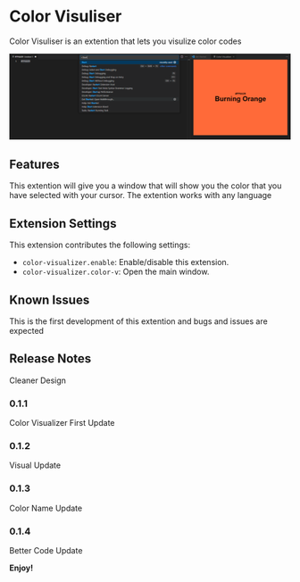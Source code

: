 # Color Visuliser

Color Visuliser is an extention that lets you visulize color codes

![Showcase](https://github.com/RobertArnosson/color-visualizer/blob/0c6e6949bf0bcd484608a33ee93b1d78f02aadb9/images/showcase_4.png?raw=true)

## Features

This extention will give you a window that will show you the color that you have selected with your cursor. The extention works with any language 

## Extension Settings

This extension contributes the following settings:

* `color-visualizer.enable`: Enable/disable this extension.
* `color-visualizer.color-v`: Open the main window.

## Known Issues

This is the first development of this extention and bugs and issues are expected

## Release Notes

Cleaner Design

### 0.1.1

Color Visualizer First Update

### 0.1.2

Visual Update

### 0.1.3

Color Name Update

### 0.1.4

Better Code Update

**Enjoy!**
